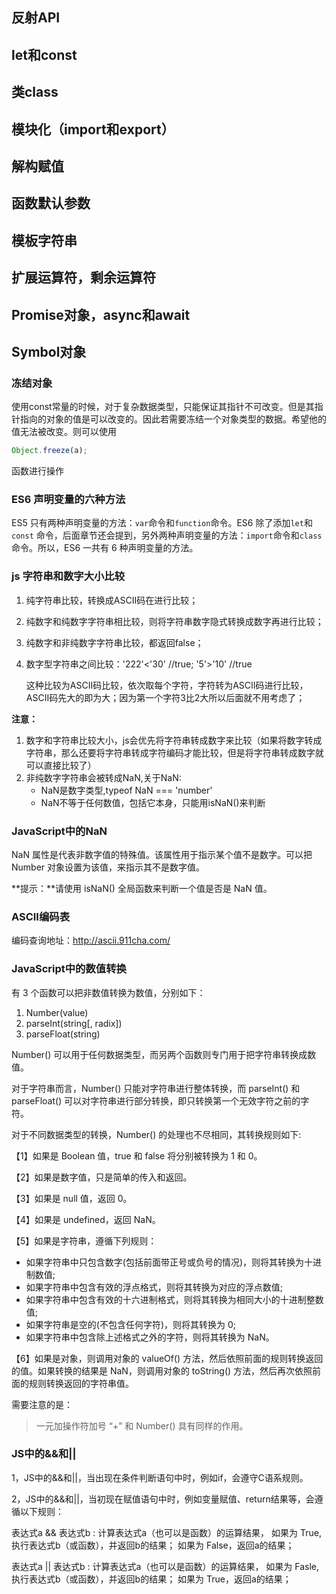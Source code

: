 ## 反射API

## let和const

## 类class

## 模块化（import和export）

## 解构赋值

## 函数默认参数

## 模板字符串

## 扩展运算符，剩余运算符

## Promise对象，async和await

## Symbol对象

### 冻结对象

使用const常量的时候，对于复杂数据类型，只能保证其指针不可改变。但是其指针指向的对象的值是可以改变的。因此若需要冻结一个对象类型的数据。希望他的值无法被改变。则可以使用

```javascript
Object.freeze(a);
```

函数进行操作

### ES6 声明变量的六种方法

ES5 只有两种声明变量的方法：`var`命令和`function`命令。ES6 除了添加`let`和`const`
命令，后面章节还会提到，另外两种声明变量的方法：`import`命令和`class`命令。所以，ES6 一共有 6 种声明变量的方法。

### js 字符串和数字大小比较

1. 纯字符串比较，转换成ASCII码在进行比较；

2. 纯数字和纯数字字符串相比较，则将字符串数字隐式转换成数字再进行比较；

3. 纯数字和非纯数字字符串比较，都返回false；

4. 数字型字符串之间比较：'222'<'30' //true;  '5'>'10' //true

   这种比较为ASCII码比较，依次取每个字符，字符转为ASCII码进行比较，ASCII码先大的即为大；因为第一个字符3比2大所以后面就不用考虑了；

**注意：**

1. 数字和字符串比较大小，js会优先将字符串转成数字来比较（如果将数字转成字符串，那么还要将字符串转成字符编码才能比较，但是将字符串转成数字就可以直接比较了）
2. 非纯数字字符串会被转成NaN,关于NaN:
    - NaN是数字类型,typeof NaN === 'number'
    - NaN不等于任何数值，包括它本身，只能用isNaN()来判断

### JavaScript中的NaN

NaN 属性是代表非数字值的特殊值。该属性用于指示某个值不是数字。可以把 Number 对象设置为该值，来指示其不是数字值。

**提示：**请使用 isNaN() 全局函数来判断一个值是否是 NaN 值。

### ASCII编码表

编码查询地址：http://ascii.911cha.com/

### JavaScript中的数值转换

有 3 个函数可以把非数值转换为数值，分别如下：

1. Number(value)
2. parseInt(string[, radix])
3. parseFloat(string)

Number() 可以用于任何数据类型，而另两个函数则专门用于把字符串转换成数值。

对于字符串而言，Number() 只能对字符串进行整体转换，而 parseInt() 和 parseFloat() 可以对字符串进行部分转换，即只转换第一个无效字符之前的字符。

对于不同数据类型的转换，Number() 的处理也不尽相同，其转换规则如下:

【1】如果是 Boolean 值，true 和 false 将分别被转换为 1 和 0。

【2】如果是数字值，只是简单的传入和返回。

【3】如果是 null 值，返回 0。

【4】如果是 undefined，返回 NaN。

【5】如果是字符串，遵循下列规则：

- 如果字符串中只包含数字(包括前面带正号或负号的情况)，则将其转换为十进制数值;
- 如果字符串中包含有效的浮点格式，则将其转换为对应的浮点数值;
- 如果字符串中包含有效的十六进制格式，则将其转换为相同大小的十进制整数值;
- 如果字符串是空的(不包含任何字符)，则将其转换为 0;
- 如果字符串中包含除上述格式之外的字符，则将其转换为 NaN。

【6】如果是对象，则调用对象的 valueOf() 方法，然后依照前面的规则转换返回的值。如果转换的结果是 NaN，则调用对象的 toString()
方法，然后再次依照前面的规则转换返回的字符串值。

需要注意的是：

> 一元加操作符加号 “+” 和 Number() 具有同样的作用。

### JS中的&&和||

1，JS中的&&和||，当出现在条件判断语句中时，例如if，会遵守C语系规则。

2，JS中的&&和||，当初现在赋值语句中时，例如变量赋值、return结果等，会遵循以下规则：

表达式a && 表达式b : 计算表达式a（也可以是函数）的运算结果，
如果为 True, 执行表达式b（或函数），并返回b的结果；
如果为 False，返回a的结果；

表达式a || 表达式b :  计算表达式a（也可以是函数）的运算结果，
如果为 Fasle, 执行表达式b（或函数），并返回b的结果；
如果为 True，返回a的结果；